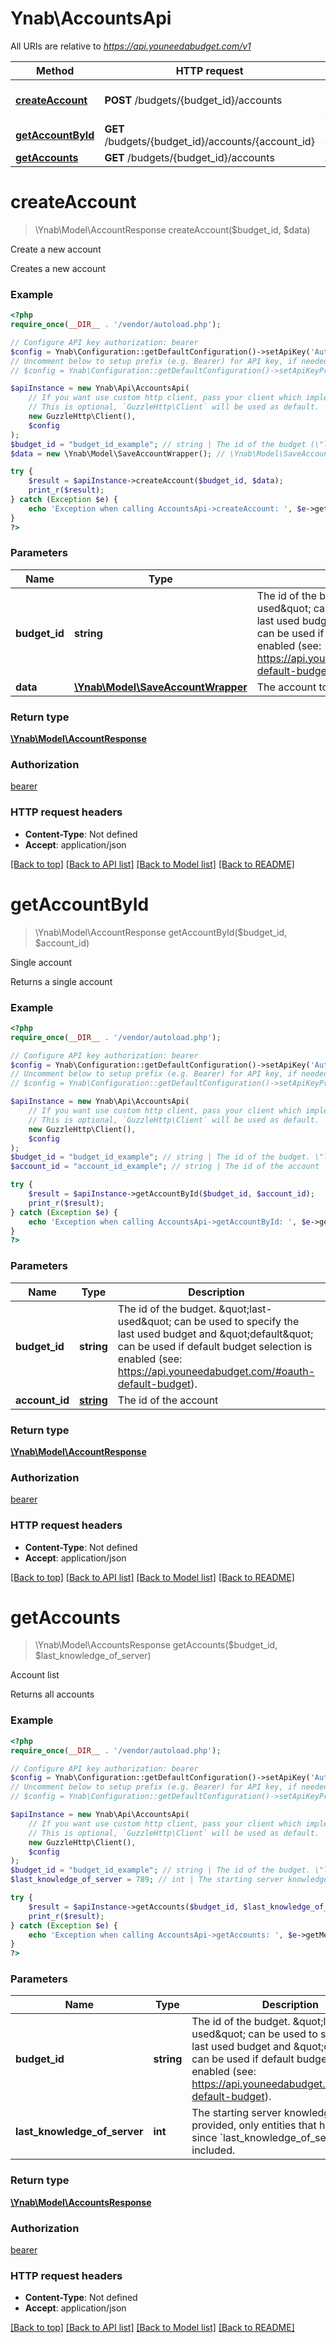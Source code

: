 # Ynab\AccountsApi

All URIs are relative to *https://api.youneedabudget.com/v1*

Method | HTTP request | Description
------------- | ------------- | -------------
[**createAccount**](AccountsApi.md#createAccount) | **POST** /budgets/{budget_id}/accounts | Create a new account
[**getAccountById**](AccountsApi.md#getAccountById) | **GET** /budgets/{budget_id}/accounts/{account_id} | Single account
[**getAccounts**](AccountsApi.md#getAccounts) | **GET** /budgets/{budget_id}/accounts | Account list


# **createAccount**
> \Ynab\Model\AccountResponse createAccount($budget_id, $data)

Create a new account

Creates a new account

### Example
```php
<?php
require_once(__DIR__ . '/vendor/autoload.php');

// Configure API key authorization: bearer
$config = Ynab\Configuration::getDefaultConfiguration()->setApiKey('Authorization', 'YOUR_API_KEY');
// Uncomment below to setup prefix (e.g. Bearer) for API key, if needed
// $config = Ynab\Configuration::getDefaultConfiguration()->setApiKeyPrefix('Authorization', 'Bearer');

$apiInstance = new Ynab\Api\AccountsApi(
    // If you want use custom http client, pass your client which implements `GuzzleHttp\ClientInterface`.
    // This is optional, `GuzzleHttp\Client` will be used as default.
    new GuzzleHttp\Client(),
    $config
);
$budget_id = "budget_id_example"; // string | The id of the budget (\"last-used\" can be used to specify the last used budget and \"default\" can be used if default budget selection is enabled (see: https://api.youneedabudget.com/#oauth-default-budget)
$data = new \Ynab\Model\SaveAccountWrapper(); // \Ynab\Model\SaveAccountWrapper | The account to create.

try {
    $result = $apiInstance->createAccount($budget_id, $data);
    print_r($result);
} catch (Exception $e) {
    echo 'Exception when calling AccountsApi->createAccount: ', $e->getMessage(), PHP_EOL;
}
?>
```

### Parameters

Name | Type | Description  | Notes
------------- | ------------- | ------------- | -------------
 **budget_id** | **string**| The id of the budget (\&quot;last-used\&quot; can be used to specify the last used budget and \&quot;default\&quot; can be used if default budget selection is enabled (see: https://api.youneedabudget.com/#oauth-default-budget) |
 **data** | [**\Ynab\Model\SaveAccountWrapper**](../Model/SaveAccountWrapper.md)| The account to create. |

### Return type

[**\Ynab\Model\AccountResponse**](../Model/AccountResponse.md)

### Authorization

[bearer](../../README.md#bearer)

### HTTP request headers

 - **Content-Type**: Not defined
 - **Accept**: application/json

[[Back to top]](#) [[Back to API list]](../../README.md#documentation-for-api-endpoints) [[Back to Model list]](../../README.md#documentation-for-models) [[Back to README]](../../README.md)

# **getAccountById**
> \Ynab\Model\AccountResponse getAccountById($budget_id, $account_id)

Single account

Returns a single account

### Example
```php
<?php
require_once(__DIR__ . '/vendor/autoload.php');

// Configure API key authorization: bearer
$config = Ynab\Configuration::getDefaultConfiguration()->setApiKey('Authorization', 'YOUR_API_KEY');
// Uncomment below to setup prefix (e.g. Bearer) for API key, if needed
// $config = Ynab\Configuration::getDefaultConfiguration()->setApiKeyPrefix('Authorization', 'Bearer');

$apiInstance = new Ynab\Api\AccountsApi(
    // If you want use custom http client, pass your client which implements `GuzzleHttp\ClientInterface`.
    // This is optional, `GuzzleHttp\Client` will be used as default.
    new GuzzleHttp\Client(),
    $config
);
$budget_id = "budget_id_example"; // string | The id of the budget. \"last-used\" can be used to specify the last used budget and \"default\" can be used if default budget selection is enabled (see: https://api.youneedabudget.com/#oauth-default-budget).
$account_id = "account_id_example"; // string | The id of the account

try {
    $result = $apiInstance->getAccountById($budget_id, $account_id);
    print_r($result);
} catch (Exception $e) {
    echo 'Exception when calling AccountsApi->getAccountById: ', $e->getMessage(), PHP_EOL;
}
?>
```

### Parameters

Name | Type | Description  | Notes
------------- | ------------- | ------------- | -------------
 **budget_id** | **string**| The id of the budget. \&quot;last-used\&quot; can be used to specify the last used budget and \&quot;default\&quot; can be used if default budget selection is enabled (see: https://api.youneedabudget.com/#oauth-default-budget). |
 **account_id** | [**string**](../Model/.md)| The id of the account |

### Return type

[**\Ynab\Model\AccountResponse**](../Model/AccountResponse.md)

### Authorization

[bearer](../../README.md#bearer)

### HTTP request headers

 - **Content-Type**: Not defined
 - **Accept**: application/json

[[Back to top]](#) [[Back to API list]](../../README.md#documentation-for-api-endpoints) [[Back to Model list]](../../README.md#documentation-for-models) [[Back to README]](../../README.md)

# **getAccounts**
> \Ynab\Model\AccountsResponse getAccounts($budget_id, $last_knowledge_of_server)

Account list

Returns all accounts

### Example
```php
<?php
require_once(__DIR__ . '/vendor/autoload.php');

// Configure API key authorization: bearer
$config = Ynab\Configuration::getDefaultConfiguration()->setApiKey('Authorization', 'YOUR_API_KEY');
// Uncomment below to setup prefix (e.g. Bearer) for API key, if needed
// $config = Ynab\Configuration::getDefaultConfiguration()->setApiKeyPrefix('Authorization', 'Bearer');

$apiInstance = new Ynab\Api\AccountsApi(
    // If you want use custom http client, pass your client which implements `GuzzleHttp\ClientInterface`.
    // This is optional, `GuzzleHttp\Client` will be used as default.
    new GuzzleHttp\Client(),
    $config
);
$budget_id = "budget_id_example"; // string | The id of the budget. \"last-used\" can be used to specify the last used budget and \"default\" can be used if default budget selection is enabled (see: https://api.youneedabudget.com/#oauth-default-budget).
$last_knowledge_of_server = 789; // int | The starting server knowledge.  If provided, only entities that have changed since `last_knowledge_of_server` will be included.

try {
    $result = $apiInstance->getAccounts($budget_id, $last_knowledge_of_server);
    print_r($result);
} catch (Exception $e) {
    echo 'Exception when calling AccountsApi->getAccounts: ', $e->getMessage(), PHP_EOL;
}
?>
```

### Parameters

Name | Type | Description  | Notes
------------- | ------------- | ------------- | -------------
 **budget_id** | **string**| The id of the budget. \&quot;last-used\&quot; can be used to specify the last used budget and \&quot;default\&quot; can be used if default budget selection is enabled (see: https://api.youneedabudget.com/#oauth-default-budget). |
 **last_knowledge_of_server** | **int**| The starting server knowledge.  If provided, only entities that have changed since &#x60;last_knowledge_of_server&#x60; will be included. | [optional]

### Return type

[**\Ynab\Model\AccountsResponse**](../Model/AccountsResponse.md)

### Authorization

[bearer](../../README.md#bearer)

### HTTP request headers

 - **Content-Type**: Not defined
 - **Accept**: application/json

[[Back to top]](#) [[Back to API list]](../../README.md#documentation-for-api-endpoints) [[Back to Model list]](../../README.md#documentation-for-models) [[Back to README]](../../README.md)

